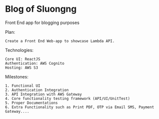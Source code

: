 # Blog of Sluongng
Front End app for blogging purposes

Plan:
    
    Create a Front End Web-app to showcase Lambda API.
    
Technologies:
    
    Core UI: ReactJS
    Authentication: AWS Cognito
    Hosting: AWS S3

Milestones:

    1. Functional UI
    2. Authentication Integration
    3. API Integration with AWS Gateway
    4. Core functionality testing framework (API/UI/UnitTest)
    5. Proper Documentations
    6. Extra Functionality such as Print PDF, OTP via Email SMS, Payment Gateway....
